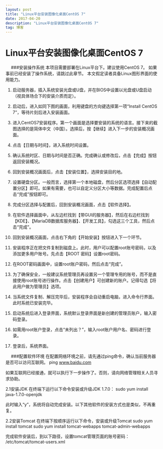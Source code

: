 ```yaml
---
layout: post
title: "Linux平台安装图像化桌面CentOS 7"
date: 2017-04-20
description: "Linux平台安装图像化桌面CentOS 7"
tag: 博客
---
```




# Linux平台安装图像化桌面CentOS 7


 
###安装操作系统
本项目需要部署在Linux平台下。建议使用CentOS 7。
如果事前已经安装了操作系统，请跳过此章节。
本文假定读者具备Linux图形界面的使用能力。



1.	启动服务器，插入系统安装光盘或U盘，并在BIOS中设置以光盘或U盘启动（视具体场合下的安装介质而定）。

2.	启动后，进入如同下图的画面，利用键盘的方向键选择第一项“Install CentOS 7”，等待片刻后进入安装画面。


3.	进入CentOS7安装程序。第一个画面是选择要安装的系统的语言。接下来的截图选择的是简体中文（中国）。选择后，按【继续】进入下一步的安装概况画面。


4.	点击【日期与时间】，进入系统时间设置。



5.	确认系统时区、日期与时间是否正确。完成确认或修改后，点击【完成】按钮返回安装概况。


6.	回到安装概况画面后，点击【安装位置】，选择安装目的地。



7.	设置硬盘分区。一般而言，选择第一个本地磁盘，然后分区选项选择【自动配置分区】即可。如果有需要，也可以自定义分区大小等数据。完成配置后点击“完成”按钮即可。


8.	完成分区选择与配置后，回到安装概况画面，点击【软件选择】。



9.	在软件选择画面中，从左边栏找到【带GUI的服务器】，然后在右边栏找到【KDE】、【MariaDB数据库服务器】、【开发工具】，勾选这三个工具，然后点击“完成”。



10.	回到安装概况画面，点击右下角的【开始安装】按钮进入下一个环节。


11.	安装程序正在把文件复制到磁盘上。此时，用户可以配置root账号密码，以及添加更多用户账号。先点击【ROOT 密码】设置root密码。


12.	在ROOT密码画面中，设置root账户密码，然后点击“完成”。



13.	为了确保安全，一般建议系统管理员再设置另一个管理专用的账号，而不是直接使用root账号进行操作。点击【创建用户】可创建新的账户。记得勾选【将此用户做为管理员】选项。

14.	当系统文件复制、解压完毕后，安装程序会自动重启电脑，进入命令行界面。此时系统已安装完毕。

15.	启动系统后进入登录界面，系统默认登录界面是新创建的管理员账户，输入密码登录。





16.	如需用root账户登录，点击“未列出？”，输入root账户用户名、密码进行登录。


17.	登录后，系统界面。



 
###配置软件环境
在配置网络环境之前，请先通过ping命令，确认当前服务器是否可以访问互联网。
ping www.baidu.com


如果互联网已经接通，就可以执行下一步操作了。否则，请向网络管理相关人员寻求协助。

2.1安装JDK
在终端下运行以下命令安装或升级JDK 1.7.0：
sudo yum install java-1.7.0-openjdk



此时输入“y”，系统将自动完成安装。以下其他软件的安装方式也是类似，不再重复。

2.2安装Tomcat
在终端下按顺序运行以下命令，安装或升级Tomcat
sudo yum install tomcat
sudo yum install tomcat-webapps tomcat-admin-webapps

完成软件安装后，到以下路径，设置tomcat管理页面的账号密码：
/etc/tomcat/tomcat-users.xml



